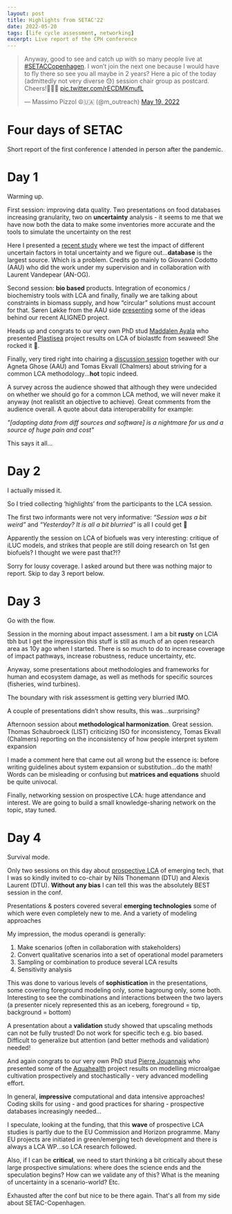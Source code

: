 ```yaml
---
layout: post
title: Highlights from SETAC'22
date: 2022-05-20
tags: [life cycle assessment, networking]
excerpt: Live report of the CPH conference
---
```



<blockquote class="twitter-tweet"><p lang="en" dir="ltr">Anyway, good to see and catch up with so many people live at <a href="https://twitter.com/hashtag/SETACCopenhagen?src=hash&amp;ref_src=twsrc%5Etfw">#SETACCopenhagen</a>. I won’t join the next one because I would have to fly there so see you all maybe in 2 years? Here a pic of the today (admittedly not very diverse 😓) session chair group as postcard. Cheers!👋👋👋 <a href="https://t.co/rECDMKmufL">pic.twitter.com/rECDMKmufL</a></p>&mdash; Massimo Pizzol ☮🇺🇦 (@m_outreach) <a href="https://twitter.com/m_outreach/status/1527272189338259457?ref_src=twsrc%5Etfw">May 19, 2022</a></blockquote> <script async src="https://platform.twitter.com/widgets.js" charset="utf-8"></script>

# Four days of SETAC

Short report of the first conference I attended in person after the pandemic. 


# Day 1

Warming up.

First session: improving data quality. Two presentations on food databases increasing granularity, two on **uncertainty** analysis - it seems to me that we have now both the data to make some inventories more accurate and the tools to simulate the uncertainty on the rest

Here I presented a [recent study](https://vbn.aau.dk/da/publications/quantifying-uncertainty-elements-in-lci-modelling-of-chemical-mix) where we test the impact of different uncertain factors in total uncertainty and we figure out...**database** is the largest source. Which is a problem. Credits go mainly to Giovanni Codotto (AAU) who did the work under my supervision and in collaboration with Laurent Vandepear (AN-OG).
 
Second session: **bio based** products. Integration of economics / biochemistry tools with LCA and finally, finally we are talking about constraints in biomass supply, and how “circular” solutions must account for that. Søren Løkke from the AAU side [presenting](https://vbn.aau.dk/en/publications/challenges-aligning-lca-results-across-bio-based-industries) some of the ideas behind our recent ALIGNED project.
 
Heads up and congrats to our very own PhD stud [Maddalen Ayala](https://vbn.aau.dk/da/publications/life-cycle-assessment-of-brown-seaweed-based-plastic) who presented [Plastisea](https://www.sintef.no/en/projects/2020/plastisea-novel-enhanced-bioplastics-from-sustainable-processing-of-seaweed/) project results on LCA of biolastfc from seaweed! She rocked it 🤘. 
 
Finally, very tired right into chairing a [discussion session](https://vbn.aau.dk/en/activities/topical-discussion-should-we-strive-towards-a-single-common-lca-a) together with our Agneta Ghose (AAU) and Tomas Ekvall (Chalmers) about striving for a common LCA methodology...**hot** topic indeed. 

A survey across the audience showed that although they were undecided on whether we should go for a common LCA method, we will never make it anyway (not realistit an objective to achieve). Great comments from the audience overall. A quote about data interoperability for example:
 
_"[adapting data from diff sources and software] is a nightmare for us and a source of huge pain and cost"_

This says it all…
 

# Day 2

I actually missed it.

So I tried collecting ‘highlights’ from the participants to the LCA session. 

The first two informants were not very informative: _“Session was a bit weird”_ and _“Yesterday? It is all a bit blurried”_ is all I could get 🤌

Apparently the session on LCA of biofuels was very interesting: critique of iLUC models, and strikes that people are still doing research on 1st gen biofuels? I thought we were past that?!?

Sorry for lousy coverage. I asked around but there was nothing major to report. Skip to day 3 report below.

# Day 3

Go with the flow. 

Session in the morning about impact assessment. I am a bit **rusty** on LCIA tbh but I get the impression this stuff is still as much of an open research area as 10y ago when I started. There is so much to do to increase coverage of impact pathways, increase robustness, reduce uncertainty, etc.

Anyway, some presentations about methodologies and frameworks for human and ecosystem damage, as well as methods for specific sources (fisheries, wind turbines).

The boundary with risk assessment is getting very blurried IMO. 

A couple of presentations didn’t show results, this was...surprising?

Afternoon session about **methodological harmonization**. Great session. Thomas Schaubroeck (LIST) criticizing ISO for inconsistency, Tomas Ekvall (Chalmers) reporting on the inconsistency of how people interpret system expansion

I made a comment here that came out all wrong but the essence is: before writing guidelines about system expansion or substitution...do the math! Words can be misleading or confusing but **matrices and equations** shuold be quite univocal. 

Finally, networking session on prospective LCA: huge attendance and interest. We are going to build a small knowledge-sharing network on the topic, stay tuned. 

# Day 4

Survival mode. 

Only two sessions on this day about [prospective LCA](https://vbn.aau.dk/en/activities/session-chair-prospective-assessment-of-emerging-technologies-and) of emerging tech, that I was so kindly invited to co-chair by Nils Thonemann (DTU) and Alexis Laurent (DTU). **Without any bias** I can tell this was the absolutely BEST session in the conf.

Presentations & posters covered several **emerging technologies** some of which were even completely new to me. And a variety of modeling approaches
 
My impression, the modus operandi is generally: 

 1. Make scenarios (often in collaboration with stakeholders)
 2. Convert qualitative scenarios into a set of operational model parameters
 3. Sampling or combination to produce several LCA results
 4. Sensitivity analysis
 
This was done to various levels of **sophistication** in the presentations, some covering foreground modeling only, some bagroung only, some both. Interesting to see the combinations and interactions between the two layers (a presenter nicely represented this as an iceberg, foreground = tip, background = bottom)
 
A presentation about a **validation** study showed that upscaling methods can not be fully trusted! Do not work for specific tech e.g. bio based. Difficult to generalize but attention (and better methods and validation) needed!

And again congrats to our very own PhD stud [Pierre Jouannais](https://vbn.aau.dk/da/persons/pierre-antoine-jouannais) who presented some of the [Aquahealth](https://aquahealth-project.com/) project results on modelling microalgae cultivation prospectively and stochastically - very advanced modelling effort.

In general, **impressive** computational and data intensive approaches! Coding skills for using - and good practices for sharing - prospective databases increasingly needed...

I speculate, looking at the funding, that this **wave** of prospective LCA studies is partly due to the EU Commission and Horizon programme. Many EU projects are initiated in green/emerging tech development and there is always a LCA WP...so LCA research followed.

Also, if I can be **critical**, we need to start thinking a bit critically about these large prospective simulations: where does the science ends and the speculation begins? How can we validate any of this? What is the meaning of uncertainty in a scenario-world? Etc.

Exhausted after the conf but nice to be there again. That's all from my side about SETAC-Copenhagen.

